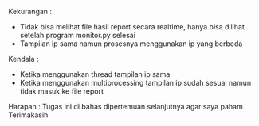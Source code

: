 Kekurangan : 
- Tidak bisa melihat file hasil report secara realtime, hanya bisa dilihat setelah program monitor.py selesai
- Tampilan ip sama namun prosesnya menggunakan ip yang berbeda

Kendala :
- Ketika menggunakan thread tampilan ip sama
- Ketika menggunakan multiprocessing tampilan ip sudah sesuai namun tidak masuk ke file report

Harapan :
Tugas ini di bahas dipertemuan selanjutnya agar saya paham 
Terimakasih
